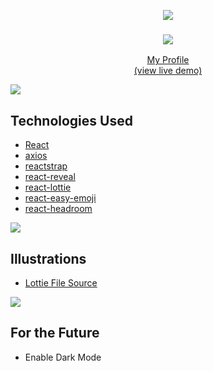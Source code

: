 <p align="center">
  <img src="https://raw.githubusercontent.com/andreasbm/readme/master/assets/lines/colored.png">
  <h3 align="center">  
    <a href="https://brian-reed.me" target="_blank">
      <img src="https://repository-images.githubusercontent.com/385054846/13a0b482-0f66-46c6-b731-904a675a8244"></img>
   
</h3>

  <p align="center">
    My Profile
    <br/>
      (view live demo)
     </a>
    <br/>
</p>


<img src="https://raw.githubusercontent.com/andreasbm/readme/master/assets/lines/colored.png">

## Technologies Used 

- [React](https://reactjs.org/)
- [axios](https://www.npmjs.com/package/axios)
- [reactstrap](https://reactstrap.github.io/)
- [react-reveal](https://www.react-reveal.com/)
- [react-lottie](https://www.npmjs.com/package/react-lottie)
- [react-easy-emoji](https://github.com/appfigures/react-easy-emoji)
- [react-headroom](https://github.com/KyleAMathews/react-headroom)

<img src="https://raw.githubusercontent.com/andreasbm/readme/master/assets/lines/colored.png">

## Illustrations
- [Lottie File Source](https://lottiefiles.com)

<img src="https://raw.githubusercontent.com/andreasbm/readme/master/assets/lines/colored.png">

## For the Future

- Enable Dark Mode

